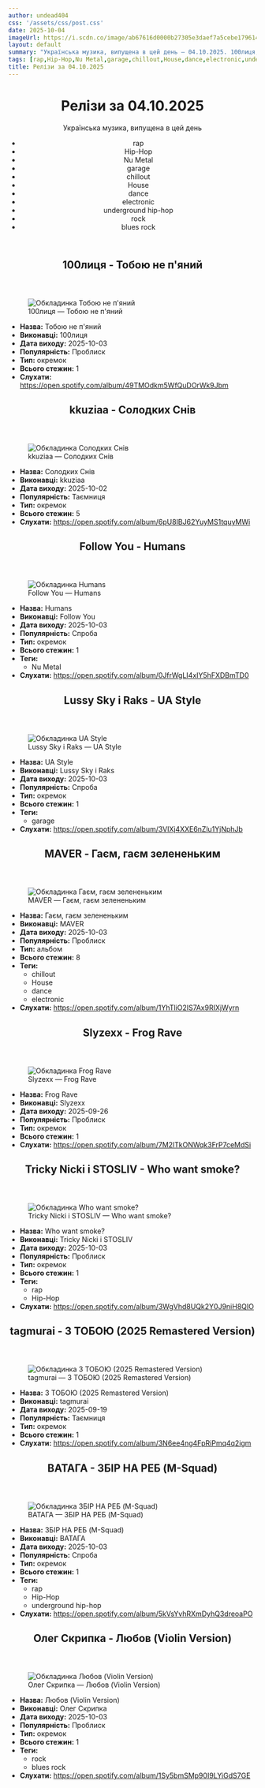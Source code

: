 ```yaml
---
author: undead404
css: '/assets/css/post.css'
date: 2025-10-04
imageUrl: https://i.scdn.co/image/ab67616d0000b27305e3daef7a5cebe179614cdf
layout: default
summary: "Українська музика, випущена в цей день – 04.10.2025. 100лиця, kkuziaa, Follow You, Lussy Sky і Raks"
tags: [rap,Hip-Hop,Nu Metal,garage,chillout,House,dance,electronic,underground hip-hop,rock,blues rock]
title: Релізи за 04.10.2025
---
```


<main class="main-content">
  <header>
    <h1>Релізи за <time datetime="2025-10-04">04.10.2025</time></h1>
    <p class="summary">Українська музика, випущена в цей день</p>
      <ul class="tags">
          <li>rap</li>
          <li>Hip-Hop</li>
          <li>Nu Metal</li>
          <li>garage</li>
          <li>chillout</li>
          <li>House</li>
          <li>dance</li>
          <li>electronic</li>
          <li>underground hip-hop</li>
          <li>rock</li>
          <li>blues rock</li>
      </ul>
  </header>
  <section class="releases">
    <article class="release">
      <header>
        <h2>
          100лиця - Тобою не п&#39;яний
        </h2>
      </header>
      <figure>
        <img src="https://i.scdn.co/image/ab67616d0000b27305e3daef7a5cebe179614cdf" alt="Обкладинка Тобою не п&#39;яний">
        <figcaption>100лиця — Тобою не п&#39;яний</figcaption>
      </figure>
      <ul>
        <li><strong>Назва:</strong> Тобою не п&#39;яний</li>
        <li><strong>Виконавці:</strong> 100лиця</li>
        <li><strong>Дата виходу:</strong> 2025-10-03</li>
        <li><strong>Популярність:</strong> Проблиск</li>
        <li><strong>Тип:</strong> окремок</li>
        <li><strong>Всього стежин:</strong> 1</li>
        <li><strong>Слухати:</strong> <a href="https://open.spotify.com/album/49TMOdkm5WfQuDOrWk9Jbm" target="_blank">https:&#x2F;&#x2F;open.spotify.com&#x2F;album&#x2F;49TMOdkm5WfQuDOrWk9Jbm</a></li>
      </ul>
    </article>
    <article class="release">
      <header>
        <h2>
          kkuziaa - Солодких Снів
        </h2>
      </header>
      <figure>
        <img src="https://i.scdn.co/image/ab67616d0000b2734a18b2238d9f667c7774fe76" alt="Обкладинка Солодких Снів">
        <figcaption>kkuziaa — Солодких Снів</figcaption>
      </figure>
      <ul>
        <li><strong>Назва:</strong> Солодких Снів</li>
        <li><strong>Виконавці:</strong> kkuziaa</li>
        <li><strong>Дата виходу:</strong> 2025-10-02</li>
        <li><strong>Популярність:</strong> Таємниця</li>
        <li><strong>Тип:</strong> окремок</li>
        <li><strong>Всього стежин:</strong> 5</li>
        <li><strong>Слухати:</strong> <a href="https://open.spotify.com/album/6pU8IBJ62YuyMS1tquyMWi" target="_blank">https:&#x2F;&#x2F;open.spotify.com&#x2F;album&#x2F;6pU8IBJ62YuyMS1tquyMWi</a></li>
      </ul>
    </article>
    <article class="release">
      <header>
        <h2>
          Follow You - Humans
        </h2>
      </header>
      <figure>
        <img src="https://i.scdn.co/image/ab67616d0000b273f894235b95cc69473ae41c12" alt="Обкладинка Humans">
        <figcaption>Follow You — Humans</figcaption>
      </figure>
      <ul>
        <li><strong>Назва:</strong> Humans</li>
        <li><strong>Виконавці:</strong> Follow You</li>
        <li><strong>Дата виходу:</strong> 2025-10-03</li>
        <li><strong>Популярність:</strong> Спроба</li>
        <li><strong>Тип:</strong> окремок</li>
        <li><strong>Всього стежин:</strong> 1</li>
            <li><strong>Теги:</strong>
            <ul class="tags">
                <li class="tag">Nu Metal</li>
            </ul>
            </li>
        <li><strong>Слухати:</strong> <a href="https://open.spotify.com/album/0JfrWgLI4xIY5hFXDBmTD0" target="_blank">https:&#x2F;&#x2F;open.spotify.com&#x2F;album&#x2F;0JfrWgLI4xIY5hFXDBmTD0</a></li>
      </ul>
    </article>
    <article class="release">
      <header>
        <h2>
          Lussy Sky і Raks - UA Style
        </h2>
      </header>
      <figure>
        <img src="https://i.scdn.co/image/ab67616d0000b2736280d3a546e9869583d5ea56" alt="Обкладинка UA Style">
        <figcaption>Lussy Sky і Raks — UA Style</figcaption>
      </figure>
      <ul>
        <li><strong>Назва:</strong> UA Style</li>
        <li><strong>Виконавці:</strong> Lussy Sky і Raks</li>
        <li><strong>Дата виходу:</strong> 2025-10-03</li>
        <li><strong>Популярність:</strong> Спроба</li>
        <li><strong>Тип:</strong> окремок</li>
        <li><strong>Всього стежин:</strong> 1</li>
            <li><strong>Теги:</strong>
            <ul class="tags">
                <li class="tag">garage</li>
            </ul>
            </li>
        <li><strong>Слухати:</strong> <a href="https://open.spotify.com/album/3VlXj4XXE6nZlu1YjNphJb" target="_blank">https:&#x2F;&#x2F;open.spotify.com&#x2F;album&#x2F;3VlXj4XXE6nZlu1YjNphJb</a></li>
      </ul>
    </article>
    <article class="release">
      <header>
        <h2>
          MAVER - Гаєм, гаєм зелененьким
        </h2>
      </header>
      <figure>
        <img src="https://i.scdn.co/image/ab67616d0000b273694c2ad9c90ec35a86c58ad6" alt="Обкладинка Гаєм, гаєм зелененьким">
        <figcaption>MAVER — Гаєм, гаєм зелененьким</figcaption>
      </figure>
      <ul>
        <li><strong>Назва:</strong> Гаєм, гаєм зелененьким</li>
        <li><strong>Виконавці:</strong> MAVER</li>
        <li><strong>Дата виходу:</strong> 2025-10-03</li>
        <li><strong>Популярність:</strong> Проблиск</li>
        <li><strong>Тип:</strong> альбом</li>
        <li><strong>Всього стежин:</strong> 8</li>
            <li><strong>Теги:</strong>
            <ul class="tags">
                <li class="tag">chillout</li>
                <li class="tag">House</li>
                <li class="tag">dance</li>
                <li class="tag">electronic</li>
            </ul>
            </li>
        <li><strong>Слухати:</strong> <a href="https://open.spotify.com/album/1YhTliO2IS7Ax9RIXjWyrn" target="_blank">https:&#x2F;&#x2F;open.spotify.com&#x2F;album&#x2F;1YhTliO2IS7Ax9RIXjWyrn</a></li>
      </ul>
    </article>
    <article class="release">
      <header>
        <h2>
          Slyzexx - Frog Rave
        </h2>
      </header>
      <figure>
        <img src="https://i.scdn.co/image/ab67616d0000b273a4b4fa50674fc349b5729a7f" alt="Обкладинка Frog Rave">
        <figcaption>Slyzexx — Frog Rave</figcaption>
      </figure>
      <ul>
        <li><strong>Назва:</strong> Frog Rave</li>
        <li><strong>Виконавці:</strong> Slyzexx</li>
        <li><strong>Дата виходу:</strong> 2025-09-26</li>
        <li><strong>Популярність:</strong> Проблиск</li>
        <li><strong>Тип:</strong> окремок</li>
        <li><strong>Всього стежин:</strong> 1</li>
        <li><strong>Слухати:</strong> <a href="https://open.spotify.com/album/7M2lTkONWqk3FrP7ceMdSi" target="_blank">https:&#x2F;&#x2F;open.spotify.com&#x2F;album&#x2F;7M2lTkONWqk3FrP7ceMdSi</a></li>
      </ul>
    </article>
    <article class="release">
      <header>
        <h2>
          Tricky Nicki і STOSLIV - Who want smoke?
        </h2>
      </header>
      <figure>
        <img src="https://i.scdn.co/image/ab67616d0000b2732d0210f31a7ac896be01179a" alt="Обкладинка Who want smoke?">
        <figcaption>Tricky Nicki і STOSLIV — Who want smoke?</figcaption>
      </figure>
      <ul>
        <li><strong>Назва:</strong> Who want smoke?</li>
        <li><strong>Виконавці:</strong> Tricky Nicki і STOSLIV</li>
        <li><strong>Дата виходу:</strong> 2025-10-03</li>
        <li><strong>Популярність:</strong> Проблиск</li>
        <li><strong>Тип:</strong> окремок</li>
        <li><strong>Всього стежин:</strong> 1</li>
            <li><strong>Теги:</strong>
            <ul class="tags">
                <li class="tag">rap</li>
                <li class="tag">Hip-Hop</li>
            </ul>
            </li>
        <li><strong>Слухати:</strong> <a href="https://open.spotify.com/album/3WgVhd8UQk2Y0J9niH8QIO" target="_blank">https:&#x2F;&#x2F;open.spotify.com&#x2F;album&#x2F;3WgVhd8UQk2Y0J9niH8QIO</a></li>
      </ul>
    </article>
    <article class="release">
      <header>
        <h2>
          tagmurai - З ТОБОЮ (2025 Remastered Version)
        </h2>
      </header>
      <figure>
        <img src="https://i.scdn.co/image/ab67616d0000b273b6591f7c8549bcc6c03c1186" alt="Обкладинка З ТОБОЮ (2025 Remastered Version)">
        <figcaption>tagmurai — З ТОБОЮ (2025 Remastered Version)</figcaption>
      </figure>
      <ul>
        <li><strong>Назва:</strong> З ТОБОЮ (2025 Remastered Version)</li>
        <li><strong>Виконавці:</strong> tagmurai</li>
        <li><strong>Дата виходу:</strong> 2025-09-19</li>
        <li><strong>Популярність:</strong> Таємниця</li>
        <li><strong>Тип:</strong> окремок</li>
        <li><strong>Всього стежин:</strong> 1</li>
        <li><strong>Слухати:</strong> <a href="https://open.spotify.com/album/3N6ee4ng4FpRiPmq4q2igm" target="_blank">https:&#x2F;&#x2F;open.spotify.com&#x2F;album&#x2F;3N6ee4ng4FpRiPmq4q2igm</a></li>
      </ul>
    </article>
    <article class="release">
      <header>
        <h2>
          ВАТАГА - ЗБІР НА РЕБ (M-Squad)
        </h2>
      </header>
      <figure>
        <img src="https://i.scdn.co/image/ab67616d0000b273ad464a8b18f9f7ab5542101b" alt="Обкладинка ЗБІР НА РЕБ (M-Squad)">
        <figcaption>ВАТАГА — ЗБІР НА РЕБ (M-Squad)</figcaption>
      </figure>
      <ul>
        <li><strong>Назва:</strong> ЗБІР НА РЕБ (M-Squad)</li>
        <li><strong>Виконавці:</strong> ВАТАГА</li>
        <li><strong>Дата виходу:</strong> 2025-10-03</li>
        <li><strong>Популярність:</strong> Спроба</li>
        <li><strong>Тип:</strong> окремок</li>
        <li><strong>Всього стежин:</strong> 1</li>
            <li><strong>Теги:</strong>
            <ul class="tags">
                <li class="tag">rap</li>
                <li class="tag">Hip-Hop</li>
                <li class="tag">underground hip-hop</li>
            </ul>
            </li>
        <li><strong>Слухати:</strong> <a href="https://open.spotify.com/album/5kVsYvhRXmDyhQ3dreoaPO" target="_blank">https:&#x2F;&#x2F;open.spotify.com&#x2F;album&#x2F;5kVsYvhRXmDyhQ3dreoaPO</a></li>
      </ul>
    </article>
    <article class="release">
      <header>
        <h2>
          Олег Скрипка - Любов (Violin Version)
        </h2>
      </header>
      <figure>
        <img src="https://i.scdn.co/image/ab67616d0000b273d8a622361ef5b6b6bbde7714" alt="Обкладинка Любов (Violin Version)">
        <figcaption>Олег Скрипка — Любов (Violin Version)</figcaption>
      </figure>
      <ul>
        <li><strong>Назва:</strong> Любов (Violin Version)</li>
        <li><strong>Виконавці:</strong> Олег Скрипка</li>
        <li><strong>Дата виходу:</strong> 2025-10-03</li>
        <li><strong>Популярність:</strong> Проблиск</li>
        <li><strong>Тип:</strong> окремок</li>
        <li><strong>Всього стежин:</strong> 1</li>
            <li><strong>Теги:</strong>
            <ul class="tags">
                <li class="tag">rock</li>
                <li class="tag">blues rock</li>
            </ul>
            </li>
        <li><strong>Слухати:</strong> <a href="https://open.spotify.com/album/1Sy5bmSMp90I9LYiGdS7GE" target="_blank">https:&#x2F;&#x2F;open.spotify.com&#x2F;album&#x2F;1Sy5bmSMp90I9LYiGdS7GE</a></li>
      </ul>
    </article>
  </section>
</main>